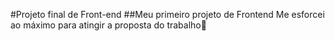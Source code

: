 #Projeto final de Front-end
##Meu primeiro projeto de Frontend
Me esforcei ao máximo para atingir a proposta do trabalho🥰
